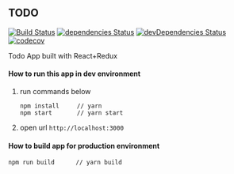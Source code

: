 ## TODO

[![Build Status](https://travis-ci.org/1pete/todo-react.svg?branch=master)](https://travis-ci.org/1pete/todo-react)
[![dependencies Status](https://david-dm.org/1pete/todo-react/status.svg)](https://david-dm.org/1pete/todo-react)
[![devDependencies Status](https://david-dm.org/1pete/todo-react/dev-status.svg)](https://david-dm.org/1pete/todo-react?type=dev)
[![codecov](https://codecov.io/gh/1pete/todo-react/branch/master/graph/badge.svg)](https://codecov.io/gh/1pete/todo-react)

Todo App built with React+Redux

#### How to run this app in dev environment
1. run commands below

    ```
    npm install     // yarn
    npm start       // yarn start
    ```
2. open url `http://localhost:3000`


#### How to build app for production environment
```
npm run build      // yarn build
```
